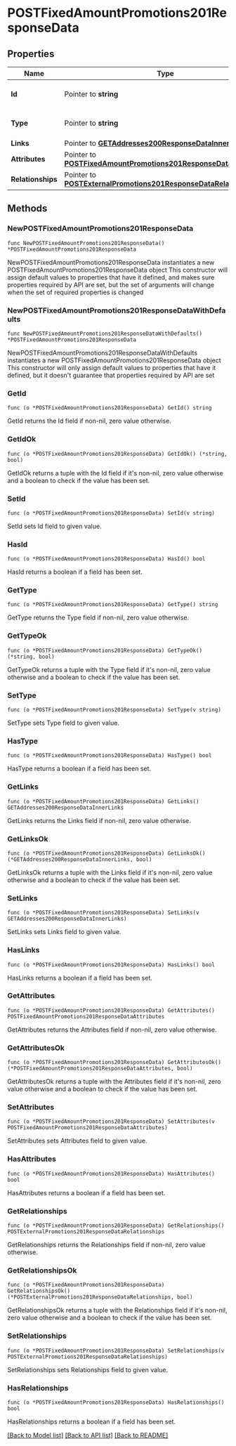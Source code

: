 # POSTFixedAmountPromotions201ResponseData

## Properties

Name | Type | Description | Notes
------------ | ------------- | ------------- | -------------
**Id** | Pointer to **string** | The resource&#39;s id | [optional] 
**Type** | Pointer to **string** | The resource&#39;s type | [optional] [default to "fixed_amount_promotions"]
**Links** | Pointer to [**GETAddresses200ResponseDataInnerLinks**](GETAddresses200ResponseDataInnerLinks.md) |  | [optional] 
**Attributes** | Pointer to [**POSTFixedAmountPromotions201ResponseDataAttributes**](POSTFixedAmountPromotions201ResponseDataAttributes.md) |  | [optional] 
**Relationships** | Pointer to [**POSTExternalPromotions201ResponseDataRelationships**](POSTExternalPromotions201ResponseDataRelationships.md) |  | [optional] 

## Methods

### NewPOSTFixedAmountPromotions201ResponseData

`func NewPOSTFixedAmountPromotions201ResponseData() *POSTFixedAmountPromotions201ResponseData`

NewPOSTFixedAmountPromotions201ResponseData instantiates a new POSTFixedAmountPromotions201ResponseData object
This constructor will assign default values to properties that have it defined,
and makes sure properties required by API are set, but the set of arguments
will change when the set of required properties is changed

### NewPOSTFixedAmountPromotions201ResponseDataWithDefaults

`func NewPOSTFixedAmountPromotions201ResponseDataWithDefaults() *POSTFixedAmountPromotions201ResponseData`

NewPOSTFixedAmountPromotions201ResponseDataWithDefaults instantiates a new POSTFixedAmountPromotions201ResponseData object
This constructor will only assign default values to properties that have it defined,
but it doesn't guarantee that properties required by API are set

### GetId

`func (o *POSTFixedAmountPromotions201ResponseData) GetId() string`

GetId returns the Id field if non-nil, zero value otherwise.

### GetIdOk

`func (o *POSTFixedAmountPromotions201ResponseData) GetIdOk() (*string, bool)`

GetIdOk returns a tuple with the Id field if it's non-nil, zero value otherwise
and a boolean to check if the value has been set.

### SetId

`func (o *POSTFixedAmountPromotions201ResponseData) SetId(v string)`

SetId sets Id field to given value.

### HasId

`func (o *POSTFixedAmountPromotions201ResponseData) HasId() bool`

HasId returns a boolean if a field has been set.

### GetType

`func (o *POSTFixedAmountPromotions201ResponseData) GetType() string`

GetType returns the Type field if non-nil, zero value otherwise.

### GetTypeOk

`func (o *POSTFixedAmountPromotions201ResponseData) GetTypeOk() (*string, bool)`

GetTypeOk returns a tuple with the Type field if it's non-nil, zero value otherwise
and a boolean to check if the value has been set.

### SetType

`func (o *POSTFixedAmountPromotions201ResponseData) SetType(v string)`

SetType sets Type field to given value.

### HasType

`func (o *POSTFixedAmountPromotions201ResponseData) HasType() bool`

HasType returns a boolean if a field has been set.

### GetLinks

`func (o *POSTFixedAmountPromotions201ResponseData) GetLinks() GETAddresses200ResponseDataInnerLinks`

GetLinks returns the Links field if non-nil, zero value otherwise.

### GetLinksOk

`func (o *POSTFixedAmountPromotions201ResponseData) GetLinksOk() (*GETAddresses200ResponseDataInnerLinks, bool)`

GetLinksOk returns a tuple with the Links field if it's non-nil, zero value otherwise
and a boolean to check if the value has been set.

### SetLinks

`func (o *POSTFixedAmountPromotions201ResponseData) SetLinks(v GETAddresses200ResponseDataInnerLinks)`

SetLinks sets Links field to given value.

### HasLinks

`func (o *POSTFixedAmountPromotions201ResponseData) HasLinks() bool`

HasLinks returns a boolean if a field has been set.

### GetAttributes

`func (o *POSTFixedAmountPromotions201ResponseData) GetAttributes() POSTFixedAmountPromotions201ResponseDataAttributes`

GetAttributes returns the Attributes field if non-nil, zero value otherwise.

### GetAttributesOk

`func (o *POSTFixedAmountPromotions201ResponseData) GetAttributesOk() (*POSTFixedAmountPromotions201ResponseDataAttributes, bool)`

GetAttributesOk returns a tuple with the Attributes field if it's non-nil, zero value otherwise
and a boolean to check if the value has been set.

### SetAttributes

`func (o *POSTFixedAmountPromotions201ResponseData) SetAttributes(v POSTFixedAmountPromotions201ResponseDataAttributes)`

SetAttributes sets Attributes field to given value.

### HasAttributes

`func (o *POSTFixedAmountPromotions201ResponseData) HasAttributes() bool`

HasAttributes returns a boolean if a field has been set.

### GetRelationships

`func (o *POSTFixedAmountPromotions201ResponseData) GetRelationships() POSTExternalPromotions201ResponseDataRelationships`

GetRelationships returns the Relationships field if non-nil, zero value otherwise.

### GetRelationshipsOk

`func (o *POSTFixedAmountPromotions201ResponseData) GetRelationshipsOk() (*POSTExternalPromotions201ResponseDataRelationships, bool)`

GetRelationshipsOk returns a tuple with the Relationships field if it's non-nil, zero value otherwise
and a boolean to check if the value has been set.

### SetRelationships

`func (o *POSTFixedAmountPromotions201ResponseData) SetRelationships(v POSTExternalPromotions201ResponseDataRelationships)`

SetRelationships sets Relationships field to given value.

### HasRelationships

`func (o *POSTFixedAmountPromotions201ResponseData) HasRelationships() bool`

HasRelationships returns a boolean if a field has been set.


[[Back to Model list]](../README.md#documentation-for-models) [[Back to API list]](../README.md#documentation-for-api-endpoints) [[Back to README]](../README.md)


